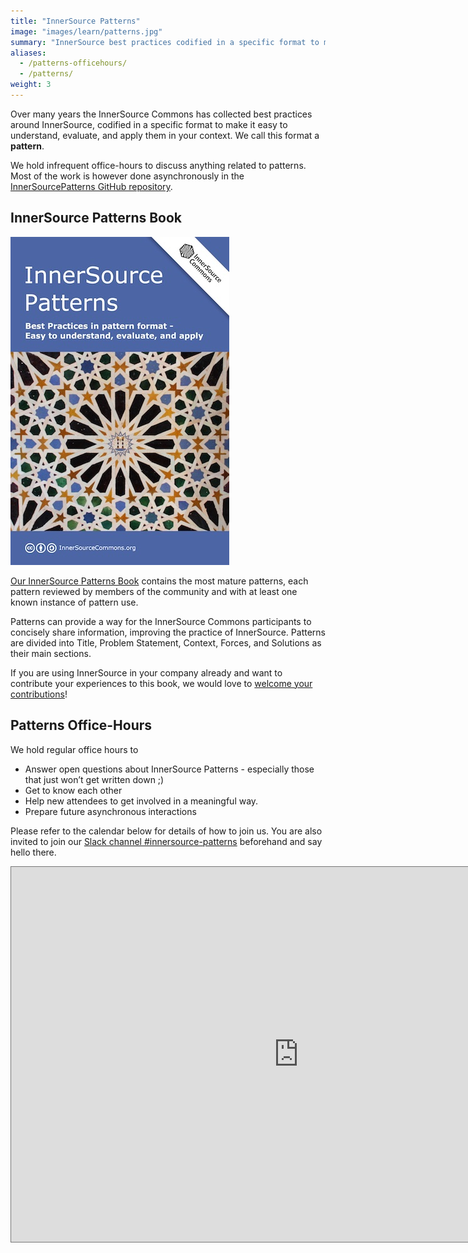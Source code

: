 ```yaml
---
title: "InnerSource Patterns"
image: "images/learn/patterns.jpg"
summary: "InnerSource best practices codified in a specific format to make it easy to understand, evaluate, and apply them in your context."
aliases:
  - /patterns-officehours/
  - /patterns/
weight: 3
---
```


Over many years the InnerSource Commons has collected best practices around InnerSource, codified in a specific format to make it easy to understand, evaluate, and apply them in your context.  We call this format a **pattern**.

We hold infrequent office-hours to discuss anything related to patterns. Most of the work is however done asynchronously in the <a href="https://github.com/InnerSourceCommons/InnerSourcePatterns/" target="_blank">InnerSourcePatterns GitHub repository</a>.

## InnerSource Patterns Book

<a href="/learn/books/innersource-patterns/">
  <img src="/images/learn/books/innersource-patterns-book-cover-thumb.jpg" class="img-fluid w-25 rounded float-left mr-4 clearfix">

Our <a href="/learn/books/innersource-patterns/">InnerSource Patterns Book</a> contains the most mature patterns, each pattern reviewed by members of the community and with at least one known instance of pattern use.

Patterns can provide a way for the InnerSource Commons participants to concisely share information, improving the practice of InnerSource. Patterns are divided into Title, Problem Statement, Context, Forces, and Solutions as their main sections.

If you are using InnerSource in your company already and want to contribute your experiences to this book, we would love to <a href="https://innersourcecommons.gitbook.io/innersource-patterns/appendix/contribute-to-this-book">welcome your contributions</a>!

<div class="clearfix"></div>

## Patterns Office-Hours

We hold regular office hours to

* Answer open questions about InnerSource Patterns - especially those that just won’t get written down ;)
* Get to know each other
* Help new attendees to get involved in a meaningful way.
* Prepare future asynchronous interactions

Please refer to the calendar below for details of how to join us.
You are also invited to join our [Slack channel #innersource-patterns](https://innersourcecommons.org/slackinvite) beforehand and say hello there.

<iframe src="https://calendar.google.com/calendar/embed?height=600&amp;wkst=2&amp;bgcolor=%23ffffff&amp;ctz=Europe%2FBerlin&amp;src=MTVlMTdrcDhhazg1OXFsc2lybnAwYm9wNGNAZ3JvdXAuY2FsZW5kYXIuZ29vZ2xlLmNvbQ&amp;color=%23D50000&amp;mode=AGENDA&amp;showPrint=0&amp;showTabs=0&amp;showCalendars=0&amp;showNav=1&amp;showTitle=0" style="border:solid 1px #777" width="920" height="600" frameborder="0" scrolling="no"></iframe>
